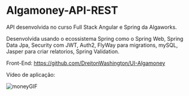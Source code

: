 # Algamoney-API-REST

API desenvolvida no curso Full Stack Angular e Spring da Algaworks.

Desenvolvida usando o ecossistema Spring como o Spring Web, Spring Data Jpa, Security com JWT, Auth2, FlyWay para migrations, mySQL, Jasper para criar relatorios, Spring Validation.

Front-End: https://github.com/DreitonWashington/UI-Algamoney

Vídeo de aplicação:

![moneyGIF](https://github.com/DreitonWashington/UI-Algamoney/assets/96394627/a2db2a46-dc12-4274-89ea-001333a42333)
